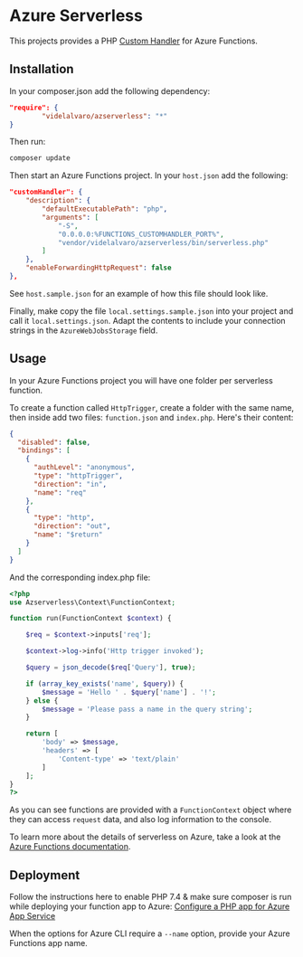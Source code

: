 # Azure Serverless #

This projects provides a PHP [Custom Handler](https://docs.microsoft.com/azure/azure-functions/functions-custom-handlers?WT.mc_id=data-11039-alvidela) for Azure Functions.

## Installation ##

In your composer.json add the following dependency:

```json
"require": {
        "videlalvaro/azserverless": "*"
}
```

Then run:

```bash
composer update
```

Then start an Azure Functions project. In your `host.json` add the following:

```json
"customHandler": {
    "description": {
        "defaultExecutablePath": "php",
        "arguments": [
            "-S",
            "0.0.0.0:%FUNCTIONS_CUSTOMHANDLER_PORT%",
            "vendor/videlalvaro/azserverless/bin/serverless.php"
        ]
    },
    "enableForwardingHttpRequest": false
},
```

See `host.sample.json` for an example of how this file should look like.

Finally, make copy the file `local.settings.sample.json` into your project and call it `local.settings.json`. Adapt the contents to include your connection strings in the `AzureWebJobsStorage` field.

## Usage ##

In your Azure Functions project you will have one folder per serverless function. 

To create a function called `HttpTrigger`, create a folder with the same name, then inside add two files: `function.json` and `index.php`. Here's their content:

```json
{
  "disabled": false,
  "bindings": [
    {
      "authLevel": "anonymous",
      "type": "httpTrigger",
      "direction": "in",
      "name": "req"
    },
    {
      "type": "http",
      "direction": "out",
      "name": "$return"
    }
  ]
}
```

And the corresponding index.php file:

```php
<?php
use Azserverless\Context\FunctionContext;

function run(FunctionContext $context) {

    $req = $context->inputs['req'];

    $context->log->info('Http trigger invoked');

    $query = json_decode($req['Query'], true);

    if (array_key_exists('name', $query)) {
        $message = 'Hello ' . $query['name'] . '!';
    } else {
        $message = 'Please pass a name in the query string';
    }

    return [
        'body' => $message,
        'headers' => [
            'Content-type' => 'text/plain'
        ]
    ];
}
?>
```

As you can see functions are provided with a `FunctionContext` object where they can access `request` data, and also log information to the console.

To learn more about the details of serverless on Azure, take a look at the [Azure Functions documentation](https://docs.microsoft.com/azure/azure-functions/create-first-function-vs-code-node?WT.mc_id=data-11039-alvidela).

## Deployment ##

Follow the instructions here to enable PHP 7.4 & make sure composer is run while deploying your function app to Azure: [Configure a PHP app for Azure App Service](https://docs.microsoft.com/azure/app-service/configure-language-php?pivots=platform-windows&WT.mc_id=data-11039-alvidela#set-php-version)

When the options for Azure CLI require a `--name` option, provide your Azure Functions app name.
